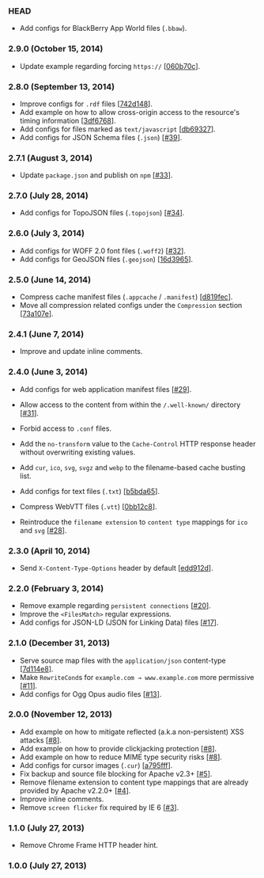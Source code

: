 ### HEAD

* Add configs for BlackBerry App World files (`.bbaw`).

### 2.9.0 (October 15, 2014)

* Update example regarding forcing `https://`
  [[060b70c](https://github.com/h5bp/server-configs-apache/commit/060b70c1428f5a2b3cc4e42ac66c1b7d75ae3bc9)].

### 2.8.0 (September 13, 2014)

* Improve configs for `.rdf` files
  [[742d148](https://github.com/h5bp/server-configs-apache/commit/742d148ca497ef07a31d3bd648af29c129f4b62c)].
* Add example on how to allow cross-origin access to the resource's
  timing information
  [[3df6768](https://github.com/h5bp/server-configs-apache/commit/3df6768e786b7595a656da1675b10c87e7ce18b9)].
* Add configs for files marked as `text/javascript`
  [[db69327](https://github.com/h5bp/server-configs-apache/commit/db6932740a90a36cbbf8b38627fc034d595471c0)].
* Add configs for JSON Schema files (`.json`)
  [[#39](https://github.com/h5bp/server-configs-apache/issues/39)].

### 2.7.1 (August 3, 2014)

* Update `package.json` and publish on `npm`
  [[#33](https://github.com/h5bp/server-configs-apache/issues/33)].

### 2.7.0 (July 28, 2014)

* Add configs for TopoJSON files (`.topojson`)
  [[#34](https://github.com/h5bp/server-configs-apache/issues/34)].

### 2.6.0 (July 3, 2014)

* Add configs for WOFF 2.0 font files (`.woff2`)
  [[#32](https://github.com/h5bp/server-configs-apache/issues/32)].
* Add configs for GeoJSON files (`.geojson`)
  [[16d3965](https://github.com/h5bp/server-configs-apache/commit/16d39657164a397c8584843296fa04dc297c4b55)].

### 2.5.0 (June 14, 2014)

* Compress cache manifest files (`.appcache` / `.manifest`)
  [[d819fec](https://github.com/h5bp/server-configs-apache/commit/d819fecd81e1d23fb5f153995f573890b037a82c)].
* Move all compression related configs under the `Compression` section
  [[73a107e](https://github.com/h5bp/server-configs-apache/commit/73a107ed0cb9ae4b3ec966e8e246b7a6f4bbd059)].

### 2.4.1 (June 7, 2014)

* Improve and update inline comments.

### 2.4.0 (June 3, 2014)

* Add configs for web application manifest files
  [[#29](https://github.com/h5bp/server-configs-apache/issues/29)].
* Allow access to the content from within the `/.well-known/` directory
  [[#31](https://github.com/h5bp/server-configs-apache/issues/31)].
* Forbid access to `.conf` files.
* Add the `no-transform` value to the `Cache-Control` HTTP response
  header without overwriting existing values.
* Add `cur`, `ico`, `svg`, `svgz` and `webp` to the filename-based
  cache busting list.
* Add configs for text files (`.txt`)
  [[b5bda65](https://github.com/h5bp/server-configs-apache/commit/b5bda651d2811f8f3c1f061ee97d0404ebfe8468)].
* Compress WebVTT files (`.vtt`)
  [[0bb12c8](https://github.com/h5bp/server-configs-apache/commit/0bb12c832be9865bcfdaa1042b64381e7d723560)].

* Reintroduce the `filename extension` to `content type` mappings for `ico`
  and `svg` [[#28](https://github.com/h5bp/server-configs-apache/issues/28)].

### 2.3.0 (April 10, 2014)

* Send `X-Content-Type-Options` header by default
  [[edd912d](https://github.com/h5bp/server-configs-apache/commit/edd912d9f76602c9d29ae087ff4e176632a0f656)].

### 2.2.0 (February 3, 2014)

* Remove example regarding `persistent connections`
  [[#20](https://github.com/h5bp/server-configs-apache/issues/20)].
* Improve the `<FilesMatch>` regular expressions.
* Add configs for JSON-LD (JSON for Linking Data) files
  [[#17](https://github.com/h5bp/server-configs-apache/issues/17)].

### 2.1.0 (December 31, 2013)

* Serve source map files with the `application/json` content-type
  [[7d114e8](https://github.com/h5bp/server-configs-apache/commit/7d114e8eeacadaf30768d60f7f522b3558e83676)].
* Make `RewriteCond`s for `example.com → www.example.com` more permissive
  [[#11](https://github.com/h5bp/server-configs-apache/issues/11)].
* Add configs for Ogg Opus audio files
  [[#13](https://github.com/h5bp/server-configs-apache/issues/13)].

### 2.0.0 (November 12, 2013)

* Add example on how to mitigate reflected (a.k.a non-persistent) XSS attacks
  [[#8](https://github.com/h5bp/server-configs-apache/issues/8)].
* Add example on how to provide clickjacking protection
  [[#8](https://github.com/h5bp/server-configs-apache/issues/8)].
* Add example on how to reduce MIME type security risks
  [[#8](https://github.com/h5bp/server-configs-apache/issues/8)].
* Add configs for cursor images (`.cur`)
  [[a795fff](https://github.com/h5bp/server-configs-apache/commit/a795fff87871c020cf29bb60f208b7afe2bb5b3a)].
* Fix backup and source file blocking for Apache v2.3+
  [[#5](https://github.com/h5bp/server-configs-apache/issues/5)].
* Remove filename extension to content type mappings that are already provided
  by Apache v2.2.0+
  [[#4](https://github.com/h5bp/server-configs-apache/issues/4)].
* Improve inline comments.
* Remove `screen flicker` fix required by IE 6
  [[#3](https://github.com/h5bp/server-configs-apache/issues/3)].

### 1.1.0 (July 27, 2013)

* Remove Chrome Frame HTTP header hint.

### 1.0.0 (July 27, 2013)
